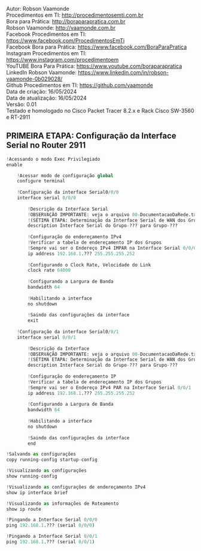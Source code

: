 Autor: Robson Vaamonde<br>
Procedimentos em TI: http://procedimentosemti.com.br<br>
Bora para Prática: http://boraparapratica.com.br<br>
Robson Vaamonde: http://vaamonde.com.br<br>
Facebook Procedimentos em TI: https://www.facebook.com/ProcedimentosEmTi<br>
Facebook Bora para Prática: https://www.facebook.com/BoraParaPratica<br>
Instagram Procedimentos em TI: https://www.instagram.com/procedimentoem<br>
YouTUBE Bora Para Prática: https://www.youtube.com/boraparapratica<br>
LinkedIn Robson Vaamonde: https://www.linkedin.com/in/robson-vaamonde-0b029028/<br>
Github Procedimentos em TI: https://github.com/vaamonde<br>
Data de criação: 16/05/2024<br>
Data de atualização: 16/05/2024<br>
Versão: 0.01<br>
Testado e homologado no Cisco Packet Tracer 8.2.x e Rack Cisco SW-3560 e RT-2911

## PRIMEIRA ETAPA: Configuração da Interface Serial no Router 2911

```python
!Acessando o modo Exec Privilegiado
enable

	!Acessar modo de configuração global
	configure terminal
		
	!Configuração da interface Serial0/0/0
	interface serial 0/0/0
	
		!Descrição da Interface Serial
		!OBSERVAÇÃO IMPORTANTE: veja o arquivo 00-DocumentacaoDaRede.txt a partir da linha: 232
		!(SÉTIMA ETAPA: Determinação da Interface Serial de WAN dos Grupos e seu Endereçamento IPv4)
		description Interface Serial do Grupo-??? para Grupo-???
		
		!Configuração do endereçamento IPv4
		!Verificar a tabela de endereçamento IP dos Grupos
		!Sempre vai ser o Endereço IPv4 IMPAR na Interface Serial 0/0/0
		ip address 192.168.1.??? 255.255.255.252
		
		!Configurando o Clock Rate, Velocidade do Link
		clock rate 64000
		
		!Configurando a Largura de Banda
		bandwidth 64
		
		!Habilitando a interface
		no shutdown
		
		!Saindo das configurações da interface
		exit
		
	!Configuração da interface Serial0/0/1
	interface serial 0/0/1
	
		!Descrição da Interface
		!OBSERVAÇÃO IMPORTANTE: veja o arquivo 00-DocumentacaoDaRede.txt a partir da linha: 232
		!(SÉTIMA ETAPA: Determinação da Interface Serial de WAN dos Grupos e seu Endereçamento IPv4)
		description Interface Serial do Grupo-??? para Grupo-???
		
		!Configuração do endereçamento IP
		!Verificar a tabela de endereçamento IP dos Grupos
		!Sempre vai ser o Endereço IPv4 PAR na Interface Serial 0/0/1
		ip address 192.168.1.??? 255.255.255.252
		
		!Configurando a Largura de Banda
		bandwidth 64
		
		!Habilitando a interface
		no shutdown
		
		!Saindo das configurações da interface
		end

!Salvando as configurações
copy running-config startup-config

!Visualizando as configurações
show running-config

!Visualizando as configurações de endereçamento IPv4
show ip interface brief

!Visualizando as informações de Roteamento
show ip route

!Pingando a Interface Serial 0/0/0
ping 192.168.1.??? (serial 0/0/0)

!Pingando a Interface Serial 0/0/1
ping 192.168.1.??? (serial 0/0/1)
```